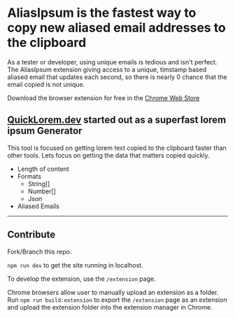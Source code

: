 # AliasIpsum is the fastest way to copy new aliased email addresses to the clipboard

As a tester or developer, using unique emails is tedious and isn't perfect.
The AliasIpsum extension giving access to a unique, timstamp based aliased
email that updates each second, so there is nearly 0 chance that the email
copied is not unique.

Download the browser extension for free in the [Chrome Web Store](https://chrome.google.com/webstore/detail/aliasipsum/gpbdnbechbkbfbdbhcbllejhgggnmena)

## [QuickLorem.dev](https://quicklorem.dev) started out as a superfast lorem ipsum Generator

This tool is focused on getting lorem text copied to the clipboard
faster than other tools. Lets focus on getting the data that matters copied quickly.

- Length of content
- Formats
  - String[]
  - Number[]
  - Json
- Aliased Emails

---

## Contribute

Fork/Branch this repo.

`npm run dev` to get the site running in localhost.

To develop the extension, use the `/extension` page.

Chrome browsers allow user to manually upload an extension as a folder.
Run `npm run build:extension` to export the `/extension` page as an
extension and upload the extension folder into the extension manager in Chrome.
